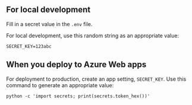 
## For local development

Fill in a secret value in the `.env` file.

For local development, use this random string as an appropriate value:

```shell
SECRET_KEY=123abc
```

## When you deploy to Azure Web apps

For deployment to production, create an app setting, `SECRET_KEY`. Use this command to generate an appropriate value:

```shell
python -c 'import secrets; print(secrets.token_hex())'
```
